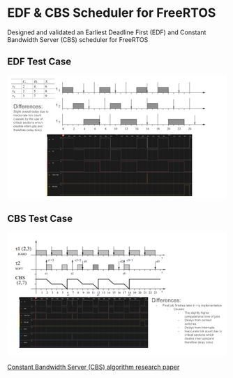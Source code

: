 # EDF & CBS Scheduler for FreeRTOS
Designed and validated an Earliest Deadline First (EDF) and Constant Bandwidth Server (CBS) scheduler for FreeRTOS

## EDF Test Case
![alt text](./docs/EDF.png)

## CBS Test Case
![alt text](./docs/CBS.png)

[Constant Bandwidth Server (CBS) algorithm research paper](https://ieeexplore.ieee.org/document/739726)